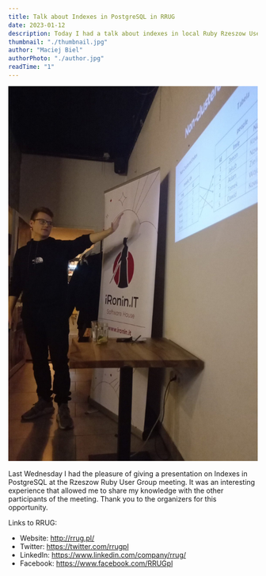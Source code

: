 ```yaml
---
title: Talk about Indexes in PostgreSQL in RRUG
date: 2023-01-12
description: Today I had a talk about indexes in local Ruby Rzeszow User Group.
thumbnail: "./thumbnail.jpg"
author: "Maciej Biel"
authorPhoto: "./author.jpg"
readTime: "1"
---
```


![Me giving a talk](./me.jpg)

Last Wednesday I had the pleasure of giving a presentation on Indexes in PostgreSQL at the Rzeszow Ruby User Group meeting. It was an interesting experience that allowed me to share my knowledge with the other participants of the meeting. Thank you to the organizers for this opportunity.

Links to RRUG:

- Website: http://rrug.pl/
- Twitter: https://twitter.com/rrugpl
- LinkedIn: https://www.linkedin.com/company/rrug/
- Facebook: https://www.facebook.com/RRUGpl


